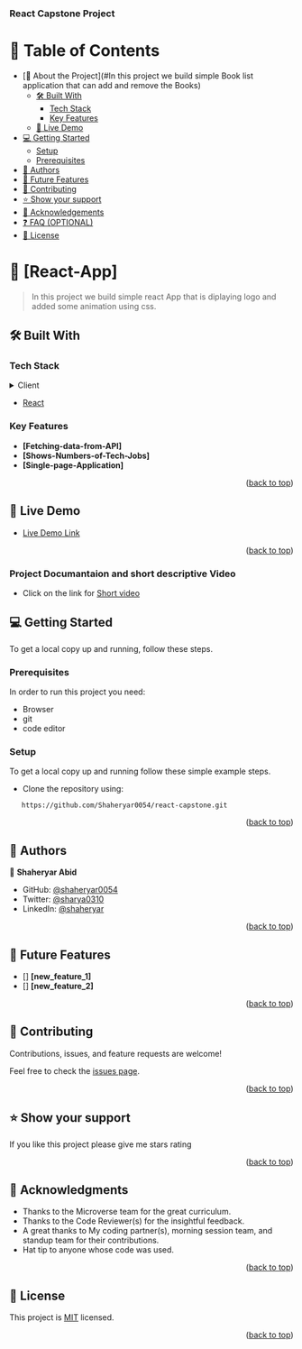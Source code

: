 <a name="readme-top"></a>
### React Capstone Project

# 📗 Table of Contents

- [📖 About the Project](#In this project we build simple Book list application that can add and remove the Books)
  - [🛠 Built With](#build-with)
    - [Tech Stack](#tech-stack)
    - [Key Features](#key-features)
  - [🚀 Live Demo](#live-demo)
- [💻 Getting Started](#getting-started)
  - [Setup](#setup)
  - [Prerequisites](#prerequisites)
- [👥 Authors](#authors)
- [🔭 Future Features](#future-features)
- [🤝 Contributing](#contributing)
- [⭐️ Show your support](#support)
- [🙏 Acknowledgements](#acknowledgements)
- [❓ FAQ (OPTIONAL)](#faq)
- [📝 License](#license)

<!-- PROJECT DESCRIPTION -->

# 📖 [React-App] <a name="about-project"></a>

> In this project we build simple react App that is diplaying logo and added some animation using css.


## 🛠 Built With <a name="built-with"></a>

### Tech Stack <a name="tech-stack"></a>

<details>
  <summary>Client</summary>
  <ul>
    <li><a href="https://www.w3schools.com/html/">HTML</a></li>
  </ul>
  <ul>
    <li><a href="https://reactjs.org/">Javascript</a></li>
  </ul>
  <ul>
    <li><a href="https://reactjs.org/">CSS</a></li>
  </ul>
</details>
<ul>
    <li><a href="https://reactjs.org/">React</a></li>
  </ul>
</details>

### Key Features <a name="key-features"></a>

- **[Fetching-data-from-API]**
- **[Shows-Numbers-of-Tech-Jobs]**
- **[Single-page-Application]**

<p align="right">(<a href="#readme-top">back to top</a>)</p>

## 🚀 Live Demo <a name="live-demo"></a>

- [Live Demo Link](https://friendly-meringue-b76447.netlify.app/)

<p align="right">(<a href="#readme-top">back to top</a>)</p>

### Project Documantaion and short descriptive Video

- Click on the link for [Short video](https://www.loom.com/share/acc7cbdfc6774300aaa40e38048b8e0b)


## 💻 Getting Started <a name="getting-started"></a>

To get a local copy up and running, follow these steps.

### Prerequisites

In order to run this project you need:

- Browser
- git
- code editor

### Setup

To get a local copy up and running follow these simple example steps.

- Clone the repository using:
```
   https://github.com/Shaheryar0054/react-capstone.git
```

<p align="right">(<a href="#readme-top">back to top</a>)</p>


## 👥 Authors <a name="authors"></a>

👤 **Shaheryar Abid**

- GitHub: [@shaheryar0054](https://github.com/Shaheryar0054)
- Twitter: [@sharya0310](https://twitter.com/home)
- LinkedIn: [@shaheryar](https://www.linkedin.com/in/shaheryar-abid-8758121b3/)


<p align="right">(<a href="#readme-top">back to top</a>)</p>

## 🔭 Future Features <a name="future-features"></a>

- [] **[new_feature_1]**
- [] **[new_feature_2]**

<p align="right">(<a href="#readme-top">back to top</a>)</p>

## 🤝 Contributing <a name="contributing"></a>

Contributions, issues, and feature requests are welcome!

Feel free to check the [issues page](https://github.com/Shaheryar0054/react-capstone/issues).

<p align="right">(<a href="#readme-top">back to top</a>)</p>


## ⭐️ Show your support <a name="support"></a>

If you like this project please give me stars rating 

<p align="right">(<a href="#readme-top">back to top</a>)</p>

## 🙏 Acknowledgments <a name="acknowledgements"></a>

- Thanks to the Microverse team for the great curriculum.
- Thanks to the Code Reviewer(s) for the insightful feedback.
- A great thanks to My coding partner(s), morning session team, and standup team for their contributions.
- Hat tip to anyone whose code was used.

<p align="right">(<a href="#readme-top">back to top</a>)</p>


## 📝 License <a name="license"></a>

This project is [MIT](./LICENSE) licensed.

<p align="right">(<a href="#readme-top">back to top</a>)</p>